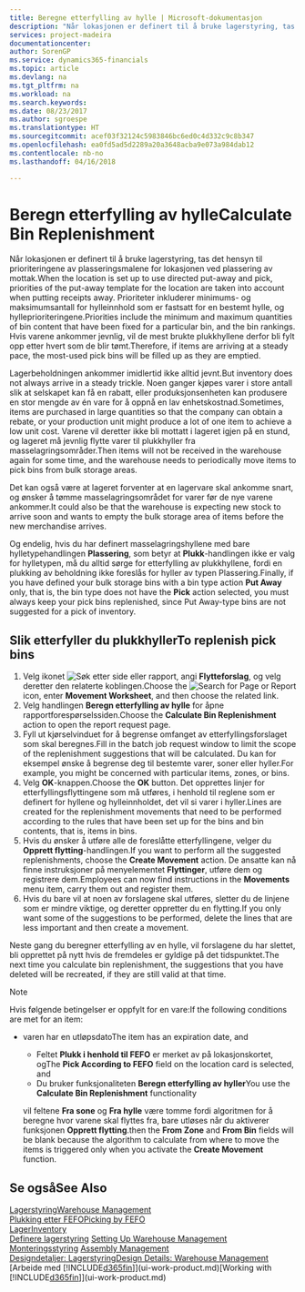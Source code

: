 ```yaml
---
title: Beregne etterfylling av hylle | Microsoft-dokumentasjon
description: "Når lokasjonen er definert til å bruke lagerstyring, tas det hensyn til prioriteringene av plasseringsmalene for lokasjonen ved plassering av mottak."
services: project-madeira
documentationcenter: 
author: SorenGP
ms.service: dynamics365-financials
ms.topic: article
ms.devlang: na
ms.tgt_pltfrm: na
ms.workload: na
ms.search.keywords: 
ms.date: 08/23/2017
ms.author: sgroespe
ms.translationtype: HT
ms.sourcegitcommit: acef03f32124c5983846bc6ed0c4d332c9c8b347
ms.openlocfilehash: ea0fd5ad5d2289a20a3648acba9e073a984dab12
ms.contentlocale: nb-no
ms.lasthandoff: 04/16/2018

---
```

# <a name="calculate-bin-replenishment"></a><span data-ttu-id="a8831-103">Beregn etterfylling av hylle</span><span class="sxs-lookup"><span data-stu-id="a8831-103">Calculate Bin Replenishment</span></span>
<span data-ttu-id="a8831-104">Når lokasjonen er definert til å bruke lagerstyring, tas det hensyn til prioriteringene av plasseringsmalene for lokasjonen ved plassering av mottak.</span><span class="sxs-lookup"><span data-stu-id="a8831-104">When the location is set up to use directed put-away and pick, priorities of the put-away template for the location are taken into account when putting receipts away.</span></span> <span data-ttu-id="a8831-105">Prioriteter inkluderer minimums- og maksimumsantall for hylleinnhold som er fastsatt for en bestemt hylle, og hylleprioriteringene.</span><span class="sxs-lookup"><span data-stu-id="a8831-105">Priorities include the minimum and maximum quantities of bin content that have been fixed for a particular bin, and the bin rankings.</span></span> <span data-ttu-id="a8831-106">Hvis varene ankommer jevnlig, vil de mest brukte plukkhyllene derfor bli fylt opp etter hvert som de blir tømt.</span><span class="sxs-lookup"><span data-stu-id="a8831-106">Therefore, if items are arriving at a steady pace, the most-used pick bins will be filled up as they are emptied.</span></span>  

<span data-ttu-id="a8831-107">Lagerbeholdningen ankommer imidlertid ikke alltid jevnt.</span><span class="sxs-lookup"><span data-stu-id="a8831-107">But inventory does not always arrive in a steady trickle.</span></span> <span data-ttu-id="a8831-108">Noen ganger kjøpes varer i store antall slik at selskapet kan få en rabatt, eller produksjonsenheten kan produsere en stor mengde av én vare for å oppnå en lav enhetskostnad.</span><span class="sxs-lookup"><span data-stu-id="a8831-108">Sometimes, items are purchased in large quantities so that the company can obtain a rebate, or your production unit might produce a lot of one item to achieve a low unit cost.</span></span> <span data-ttu-id="a8831-109">Varene vil deretter ikke bli mottatt i lageret igjen på en stund, og lageret må jevnlig flytte varer til plukkhyller fra masselagringsområder.</span><span class="sxs-lookup"><span data-stu-id="a8831-109">Then items will not be received in the warehouse again for some time, and the warehouse needs to periodically move items to pick bins from bulk storage areas.</span></span>  

<span data-ttu-id="a8831-110">Det kan også være at lageret forventer at en lagervare skal ankomme snart, og ønsker å tømme masselagringsområdet for varer før de nye varene ankommer.</span><span class="sxs-lookup"><span data-stu-id="a8831-110">It could also be that the warehouse is expecting new stock to arrive soon and wants to empty the bulk storage area of items before the new merchandise arrives.</span></span>  

<span data-ttu-id="a8831-111">Og endelig, hvis du har definert masselagringshyllene med bare hylletypehandlingen **Plassering**, som betyr at **Plukk**-handlingen ikke er valg for hylletypen, må du alltid sørge for etterfylling av plukkhyllene, fordi en plukking av beholdning ikke foreslås for hyller av typen Plassering.</span><span class="sxs-lookup"><span data-stu-id="a8831-111">Finally, if you have defined your bulk storage bins with a bin type action **Put Away** only, that is, the bin type does not have the **Pick** action selected, you must always keep your pick bins replenished, since Put Away-type bins are not suggested for a pick of inventory.</span></span>  

## <a name="to-replenish-pick-bins"></a><span data-ttu-id="a8831-112">Slik etterfyller du plukkhyller</span><span class="sxs-lookup"><span data-stu-id="a8831-112">To replenish pick bins</span></span>  
1.  <span data-ttu-id="a8831-113">Velg ikonet ![Søk etter side eller rapport](media/ui-search/search_small.png "Søk etter side eller rapport"), angi **Flytteforslag**, og velg deretter den relaterte koblingen.</span><span class="sxs-lookup"><span data-stu-id="a8831-113">Choose the ![Search for Page or Report](media/ui-search/search_small.png "Search for Page or Report icon") icon, enter **Movement Worksheet**, and then choose the related link.</span></span>  
2.  <span data-ttu-id="a8831-114">Velg handlingen **Beregn etterfylling av hylle** for åpne rapportforespørselssiden.</span><span class="sxs-lookup"><span data-stu-id="a8831-114">Choose the **Calculate Bin Replenishment** action to open the report request page.</span></span>  
3.  <span data-ttu-id="a8831-115">Fyll ut kjørselvinduet for å begrense omfanget av etterfyllingsforslaget som skal beregnes.</span><span class="sxs-lookup"><span data-stu-id="a8831-115">Fill in the batch job request window to limit the scope of the replenishment suggestions that will be calculated.</span></span> <span data-ttu-id="a8831-116">Du kan for eksempel ønske å begrense deg til bestemte varer, soner eller hyller.</span><span class="sxs-lookup"><span data-stu-id="a8831-116">For example, you might be concerned with particular items, zones, or bins.</span></span>  
4.  <span data-ttu-id="a8831-117">Velg **OK**-knappen.</span><span class="sxs-lookup"><span data-stu-id="a8831-117">Choose the **OK** button.</span></span> <span data-ttu-id="a8831-118">Det opprettes linjer for etterfyllingsflyttingene som må utføres, i henhold til reglene som er definert for hyllene og hylleinnholdet, det vil si varer i hyller.</span><span class="sxs-lookup"><span data-stu-id="a8831-118">Lines are created for the replenishment movements that need to be performed according to the rules that have been set up for the bins and bin contents, that is, items in bins.</span></span>  
5.  <span data-ttu-id="a8831-119">Hvis du ønsker å utføre alle de foreslåtte etterfyllingene, velger du **Opprett flytting**-handlingen.</span><span class="sxs-lookup"><span data-stu-id="a8831-119">If you want to perform all the suggested replenishments, choose the **Create Movement** action.</span></span> <span data-ttu-id="a8831-120">De ansatte kan nå finne instruksjoner på menyelementet **Flyttinger**, utføre dem og registrere dem.</span><span class="sxs-lookup"><span data-stu-id="a8831-120">Employees can now find instructions in the **Movements** menu item, carry them out and register them.</span></span>  
6.  <span data-ttu-id="a8831-121">Hvis du bare vil at noen av forslagene skal utføres, sletter du de linjene som er mindre viktige, og deretter oppretter du en flytting.</span><span class="sxs-lookup"><span data-stu-id="a8831-121">If you only want some of the suggestions to be performed, delete the lines that are less important and then create a movement.</span></span>  

<span data-ttu-id="a8831-122">Neste gang du beregner etterfylling av en hylle, vil forslagene du har slettet, bli opprettet på nytt hvis de fremdeles er gyldige på det tidspunktet.</span><span class="sxs-lookup"><span data-stu-id="a8831-122">The next time you calculate bin replenishment, the suggestions that you have deleted will be recreated, if they are still valid at that time.</span></span>  

> [!NOTE]
>  <span data-ttu-id="a8831-123">Hvis følgende betingelser er oppfylt for en vare:</span><span class="sxs-lookup"><span data-stu-id="a8831-123">If the following conditions are met for an item:</span></span>  
> 
> - <span data-ttu-id="a8831-124">varen har en utløpsdato</span><span class="sxs-lookup"><span data-stu-id="a8831-124">The item has an expiration date, and</span></span>  
>   -   <span data-ttu-id="a8831-125">Feltet **Plukk i henhold til FEFO** er merket av på lokasjonskortet, og</span><span class="sxs-lookup"><span data-stu-id="a8831-125">The **Pick According to FEFO** field on the location card is selected, and</span></span>  
>   -   <span data-ttu-id="a8831-126">Du bruker funksjonaliteten **Beregn etterfylling av hyller**</span><span class="sxs-lookup"><span data-stu-id="a8831-126">You use the **Calculate Bin Replenishment** functionality</span></span>  
> 
>   <span data-ttu-id="a8831-127">vil feltene **Fra sone** og **Fra hylle** være tomme fordi algoritmen for å beregne hvor varene skal flyttes fra, bare utløses når du aktiverer funksjonen **Opprett flytting**.</span><span class="sxs-lookup"><span data-stu-id="a8831-127">then the **From Zone** and **From Bin** fields will be blank because the algorithm to calculate from where to move the items is triggered only when you activate the **Create Movement** function.</span></span>  

## <a name="see-also"></a><span data-ttu-id="a8831-128">Se også</span><span class="sxs-lookup"><span data-stu-id="a8831-128">See Also</span></span>  
[<span data-ttu-id="a8831-129">Lagerstyring</span><span class="sxs-lookup"><span data-stu-id="a8831-129">Warehouse Management</span></span>](warehouse-manage-warehouse.md)  
[<span data-ttu-id="a8831-130">Plukking etter FEFO</span><span class="sxs-lookup"><span data-stu-id="a8831-130">Picking by FEFO</span></span>](warehouse-picking-by-fefo.md)  
[<span data-ttu-id="a8831-131">Lager</span><span class="sxs-lookup"><span data-stu-id="a8831-131">Inventory</span></span>](inventory-manage-inventory.md)  
<span data-ttu-id="a8831-132">[Definere lagerstyring](warehouse-setup-warehouse.md)   </span><span class="sxs-lookup"><span data-stu-id="a8831-132">[Setting Up Warehouse Management](warehouse-setup-warehouse.md)   </span></span>  
<span data-ttu-id="a8831-133">[Monteringsstyring](assembly-assemble-items.md)  </span><span class="sxs-lookup"><span data-stu-id="a8831-133">[Assembly Management](assembly-assemble-items.md)  </span></span>  
[<span data-ttu-id="a8831-134">Designdetaljer: Lagerstyring</span><span class="sxs-lookup"><span data-stu-id="a8831-134">Design Details: Warehouse Management</span></span>](design-details-warehouse-management.md)  
<span data-ttu-id="a8831-135">[Arbeide med [!INCLUDE[d365fin](includes/d365fin_md.md)]](ui-work-product.md)</span><span class="sxs-lookup"><span data-stu-id="a8831-135">[Working with [!INCLUDE[d365fin](includes/d365fin_md.md)]](ui-work-product.md)</span></span>

